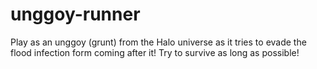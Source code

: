 # unggoy-runner
Play as an unggoy (grunt) from the Halo universe as it tries to evade the flood infection form coming after it! Try to survive as long as possible!
